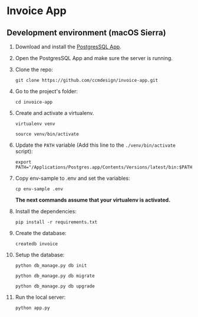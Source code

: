 # Invoice App

## Development environment (macOS Sierra)

1. Download and install the [PostgresSQL App](http://postgresapp.com/).

1. Open the PostgresSQL App and make sure the server is running.

1. Clone the repo:
    ```
    git clone https://github.com/ccmdesign/invoice-app.git
    ```

1. Go to the project's folder:
    ```
    cd invoice-app
    ```

1. Create and activate a virtualenv.
    ```
    virtualenv venv
    ```
    ```
    source venv/bin/activate
    ```

1. Update the `PATH` variable (Add this line to the `./venv/bin/activate` script):
    ```
    export PATH="/Applications/Postgres.app/Contents/Versions/latest/bin:$PATH"
    ```

1. Copy env-sample to .env and set the variables:
    ```
    cp env-sample .env
    ```

    **The next commands assume that your virtualenv is activated.**

1. Install the dependencies:
    ```
    pip install -r requirements.txt
    ```

1. Create the database:
    ```
    createdb invoice
    ```

1. Setup the database:
    ```
    python db_manage.py db init
    ```
    ```
    python db_manage.py db migrate
    ```
    ```
    python db_manage.py db upgrade
    ```

1. Run the local server:
    ```
    python app.py
    ```
